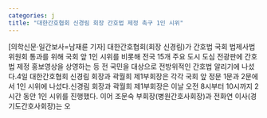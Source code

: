 ```yaml
---
categories: j
title: "대한간호협회 신경림 회장 간호법 제정 촉구 1인 시위"
---
```

[의학신문·일간보사=남재륜 기자] 대한간호협회(회장 신경림)가 간호법 국회 법제사법위원회 통과를 위해 국회 앞 1인 시위를 비롯해 전국 15개 주요 도시 도심 전광판에 간호법 제정 홍보영상을 상영하는 등 전 국민을 대상으로 전방위적인 간호법 알리기에 나섰다.4일 대한간호협회 신경림 회장과 곽월희 제1부회장은 각각 국회 앞 정문 1문과 2문에서 1인 시위에 나섰다.신경림 회장과 곽월희 제1부회장은 이날 오전 8시부터 10시까지 2시간 동안 1인 시위를 진행했다. 이어 조문숙 부회장(병원간호사회장)과 전화연 이사(경기도간호사회장)는 오